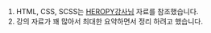 1. HTML, CSS, SCSS는 [HEROPY강사님](https://heropy.blog/2019/04/24/html-css-starter/) 자료를 참조했습니다.
2. 강의 자료가 꽤 많아서 최대한 요약하면서 정리 하려고 했습니다.